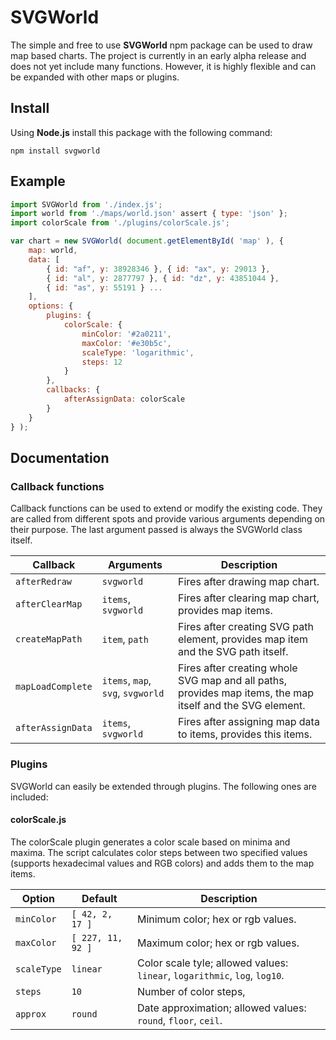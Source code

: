 # SVGWorld

The simple and free to use __SVGWorld__ npm package can be used to draw map based charts. The project is currently in an early alpha release and does not yet include many functions. However, it is highly flexible and can be expanded with other maps or plugins.

## Install

Using __Node.js__ install this package with the following command:

```shell
npm install svgworld
```

## Example

```js
import SVGWorld from './index.js';
import world from './maps/world.json' assert { type: 'json' };
import colorScale from './plugins/colorScale.js';

var chart = new SVGWorld( document.getElementById( 'map' ), {
    map: world,
    data: [
        { id: "af", y: 38928346 }, { id: "ax", y: 29013 },
        { id: "al", y: 2877797 }, { id: "dz", y: 43851044 },
        { id: "as", y: 55191 } ...
    ],
    options: {
        plugins: {
            colorScale: {
                minColor: '#2a0211',
                maxColor: '#e30b5c',
                scaleType: 'logarithmic',
                steps: 12
            }
        },
        callbacks: {
            afterAssignData: colorScale
        }
    }
} );
```

## Documentation

### Callback functions

Callback functions can be used to extend or modify the existing code. They are called from different spots and provide various arguments depending on their purpose. The last argument passed is always the SVGWorld class itself.

| Callback | Arguments | Description |
|----------|-----------|-------------|
| ``afterRedraw`` | ``svgworld`` | Fires after drawing map chart. |
| ``afterClearMap`` | ``items``, ``svgworld`` | Fires after clearing map chart, provides map items. |
| ``createMapPath`` | ``item``, ``path`` | Fires after creating SVG path element, provides map item and the SVG path itself. |
| ``mapLoadComplete`` | ``items``, ``map``, ``svg``, ``svgworld`` | Fires after creating whole SVG map and all paths, provides map items, the map itself and the SVG element. |
| ``afterAssignData`` | ``items``, ``svgworld`` | Fires after assigning map data to items, provides this items. |

### Plugins

SVGWorld can easily be extended through plugins. The following ones are included:

#### colorScale.js

The colorScale plugin generates a color scale based on minima and maxima. The script calculates color steps between two specified values (supports hexadecimal values and RGB colors) and adds them to the map items.

| Option | Default | Description |
|--------|---------|-------------|
| ``minColor`` | ``[ 42, 2, 17 ]`` | Minimum color; hex or rgb values. |
| ``maxColor`` | ``[ 227, 11, 92 ]`` | Maximum color; hex or rgb values. |
| ``scaleType`` | ``linear`` | Color scale tyle; allowed values: ``linear``, ``logarithmic``, ``log``, ``log10``. |
| ``steps`` | ``10`` | Number of color steps, |
| ``approx`` | ``round`` | Date approximation; allowed values: ``round``, ``floor``, ``ceil``. |